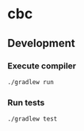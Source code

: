 # cbc

## Development

### Execute compiler

```bash
./gradlew run
```

### Run tests

```bash
./gradlew test
```
